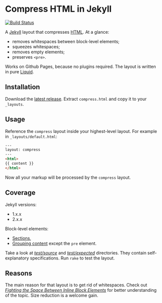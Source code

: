 Compress HTML in Jekyll
====================

[![Build Status](https://travis-ci.org/penibelst/jekyll-compress-html.svg?branch=master)](https://travis-ci.org/penibelst/jekyll-compress-html)

A [Jekyll][0] layout that compresses [HTML][1]. At a glance:

* removes whitespaces between block-level elements;
* squeezes whitespaces;
* removes empty elements;
* preserves `<pre>`.

Works on Github Pages, because no plugins required. The layout is written in pure [Liquid][2].

## Installation

Download the [latest release][4]. Extract `compress.html` and copy it to your `_layouts`.

## Usage

Reference the `compress` layout inside your highest-level layout. For example in `_layouts/default.html`:

```html
---
layout: compress
---
<html>
{{ content }}
</html>
```

Now all your markup will be processed by the `compress` layout.

## Coverage

Jekyll versions:

* 1.x.x
* 2.x.x

Block-level elements:

* [Sections][5],
* [Grouping content][6] except the `pre` element.

Take a look at *[test/source](test/source)* and *[test/expected](test/expected)* directories. They contain self-explanatory specifications. Run `rake` to test the layout.

## Reasons

The main reason for that layout is to get rid of whitespaces. Check out *[Fighting the Space Between Inline Block Elements][3]* for better understanding of the topic. Size reduction is a welcome gain.

[0]: http://jekyllrb.com/
[1]: http://www.w3.org/TR/html5/
[2]: http://docs.shopify.com/themes/liquid-basics
[3]: http://css-tricks.com/fighting-the-space-between-inline-block-elements/
[4]: https://github.com/penibelst/jekyll-compress-html/releases/latest
[5]: http://www.whatwg.org/specs/web-apps/current-work/multipage/sections.html
[6]: http://www.whatwg.org/specs/web-apps/current-work/multipage/grouping-content.html
